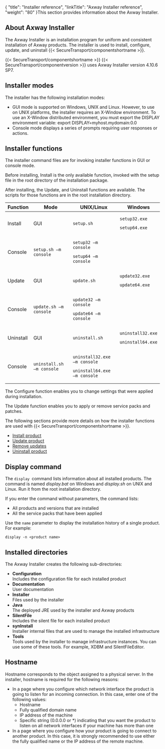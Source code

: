 {
    "title": "Installer reference",
    "linkTitle": "Axway Installer reference",
    "weight": "80"
}This section provides information about the Axway Installer.

## About Axway Installer

The Axway Installer is an installation program for uniform and consistent installation of Axway products. The installer is used to install, configure, update, and uninstall {{< SecureTransport/componentshortname  >}}.

{{< SecureTransport/componentshortname  >}} {{< SecureTransport/componentversion  >}} uses Axway Installer version 4.10.6 SP7.

## Installer modes

The installer has the following installation modes:

-   GUI mode is supported on Windows, UNIX and Linux. However, to use on UNIX platforms, the installer requires an X-Window environment. To use an X-Window distributed environment, you must export the DISPLAY environment variable: export DISPLAY=myhost.mydomain:0.0
-   Console mode displays a series of prompts requiring user responses or actions.

## Installer functions

The installer command files are for invoking installer functions in GUI or console mode.

Before installing, Install is the only available function, invoked with the setup file in the root directory of the installation package.

After installing, the Update, and Uninstall functions are available. The scripts for those functions are in the root installation directory.

<table>
   <thead>
      <tr>
<th class="TableStyle-SynchTableStyle_interop-HeadE-Column1-Header1">Function         </th>
<th class="TableStyle-SynchTableStyle_interop-HeadE-Column1-Header1">Mode         </th>
<th class="TableStyle-SynchTableStyle_interop-HeadE-Column1-Header1">UNIX/Linux         </th>
<th class="TableStyle-SynchTableStyle_interop-HeadD-Column1-Header1">Windows         </th>
      </tr>
   </thead>
   <tbody>
      <tr>
         <td>Install         </td>
         <td><p>GUI</p>         </td>
         <td><pre><code>setup.sh</code></pre>         </td>
         <td><pre><code>setup32.exe</code></pre>
<pre><code>setup64.exe</code></pre>         </td>
      </tr>
      <tr>
         <td>Console         </td>
         <td><pre><code>setup.sh –m console</code></pre>         </td>
         <td><pre><code>setup32 –m console</code></pre>
<pre><code>setup64 –m console</code></pre>         </td>
      </tr>
      <tr>
         <td>Update         </td>
         <td><p>GUI</p>         </td>
         <td><pre><code>update.sh</code></pre>         </td>
         <td><pre><code>update32.exe</code></pre>
<pre><code>update64.exe</code></pre>         </td>
      </tr>
      <tr>
         <td>Console         </td>
         <td><pre><code>update.sh –m console</code></pre>         </td>
         <td><pre><code>update32 –m console</code></pre>
<pre><code>update64 –m console</code></pre>         </td>
      </tr>
      <tr>
         <td>Uninstall         </td>
         <td><p>GUI</p>         </td>
         <td><pre><code>uninstall.sh</code></pre>         </td>
         <td><pre><code>uninstall32.exe</code></pre>
<pre><code>uninstall64.exe</code></pre>         </td>
      </tr>
      <tr>
         <td>Console         </td>
         <td><pre><code>uninstall.sh –m console</code></pre>         </td>
         <td><pre><code>uninstall32.exe –m console</code></pre>
<pre><code>uninstall64.exe –m console</code></pre>         </td>
      </tr>
   </tbody>
</table>

The Configure function enables you to change settings that were applied during installation.

The Update function enables you to apply or remove service packs and patches.

The following sections provide more details on how the installer functions are used with {{< SecureTransport/componentshortname  >}}.

-   <a href="install" class="MCXref xref">Install product</a>
-   <a href="update" class="MCXref xref">Update product</a>
-   <a href="remove" class="MCXref xref">Remove updates</a>
-   <a href="uninstall" class="MCXref xref">Uninstall product</a>

## Display command

The `display `command lists information about all installed products. The command is named *display.bat* on Windows and *display.sh* on UNIX and Linux. Run it from the root installation directory.

If you enter the command without parameters, the command lists:

-   All products and versions that are installed
-   All the service packs that have been applied

Use the `name` parameter to display the installation history of a single product. For example:

`display -n <product name>`

## Installed directories

The Axway Installer creates the following sub-directories:

-   **Configuration**  
    Includes the configuration file for each installed product
-   **Documentation**  
    User documentation
-   **Installer**  
    Files used by the installer
-   **Java**  
    The deployed JRE used by the installer and Axway products
-   **SilentFile**  
    Includes the silent file for each installed product
-   **synInstall**  
    Installer internal files that are used to manage the installed infrastructure
-   **Tools**  
    Tools used by the installer to manage infrastructure instances. You can use some of these tools. For example, XDBM and SilentFileEditor.

## Hostname

Hostname corresponds to the object assigned to a physical server. In the installer, hostname is required for the following reasons:

-   In a page where you configure which network interface the product is going to listen for an incoming connection. In this case, enter one of the following values:
    -   Hostname
    -   Fully qualified domain name
    -   IP address of the machine
    -   Specific string (0.0.0.0 or \*) indicating that you want the product to listen on all network interfaces if your machine has more than one
-   In a page where you configure how your product is going to connect to another product. In this case, it is strongly recommended to use either the fully qualified name or the IP address of the remote machine.
